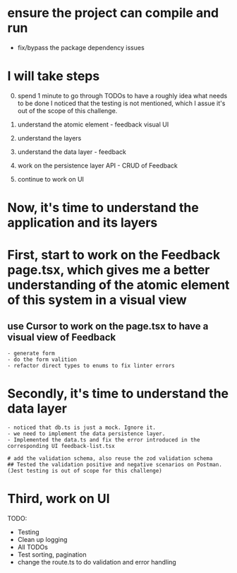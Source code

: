 # ensure the project can compile and run

- fix/bypass the package dependency issues

# I will take steps

0. spend 1 minute to go through TODOs to have a roughly idea what needs to be done
   I noticed that the testing is not mentioned, which I assue it's out of the scope of this challenge.

1. understand the atomic element - feedback visual UI
2. understand the layers
3. understand the data layer - feedback
4. work on the persistence layer API - CRUD of Feedback
5. continue to work on UI

# Now, it's time to understand the application and its layers

# First, start to work on the Feedback page.tsx, which gives me a better understanding of the atomic element of this system in a visual view

## use Cursor to work on the page.tsx to have a visual view of Feedback

    - generate form
    - do the form valition
    - refactor direct types to enums to fix linter errors

# Secondly, it's time to understand the data layer

    - noticed that db.ts is just a mock. Ignore it.
    - we need to implement the data persistence layer.
    - Implemented the data.ts and fix the error introduced in the corresponding UI feedback-list.tsx

    # add the validation schema, also reuse the zod validation schema
    ## Tested the validation positive and negative scenarios on Postman. (Jest testing is out of scope for this challenge)

# Third, work on UI

TODO:

- Testing
- Clean up logging
- All TODOs
- Test sorting, pagination
- change the route.ts to do validation and error handling
